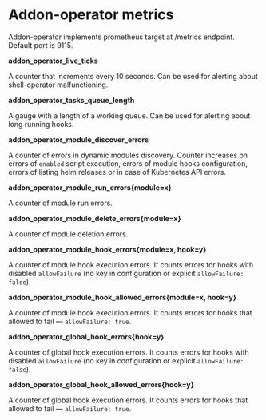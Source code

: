 # Addon-operator metrics

Addon-operator implements prometheus target at /metrics endpoint. Default port is 9115.

__addon_operator_live_ticks__

A counter that increments every 10 seconds. Can be used for alerting about shell-operator malfunctioning.

__addon_operator_tasks_queue_length__

A gauge with a length of a working queue. Can be used for alerting about long running hooks.


__addon_operator_module_discover_errors__
 
A counter of errors in dynamic modules discovery. Counter increases on errors of `enabled` script execution, errors of module hooks configuration, errors of listing helm releases or in case of Kubernetes API errors.

__addon_operator_module_run_errors{module=x}__
 
A counter of module run errors.

__addon_operator_module_delete_errors{module=x}__
 
A counter of module deletion errors.

__addon_operator_module_hook_errors{module=x, hook=y}__

A counter of module hook execution errors. It counts errors for hooks with disabled `allowFailure` (no key in configuration or explicit `allowFailure: false`).

__addon_operator_module_hook_allowed_errors{module=x, hook=y}__
 
A counter of module hook execution errors. It counts errors for hooks that allowed to fail — `allowFailure: true`.

__addon_operator_global_hook_errors{hook=y}__

A counter of global hook execution errors. It counts errors for hooks with disabled `allowFailure` (no key in configuration or explicit `allowFailure: false`).

__addon_operator_global_hook_allowed_errors{hook=y}__

A counter of global hook execution errors. It counts errors for hooks that allowed to fail — `allowFailure: true`.
